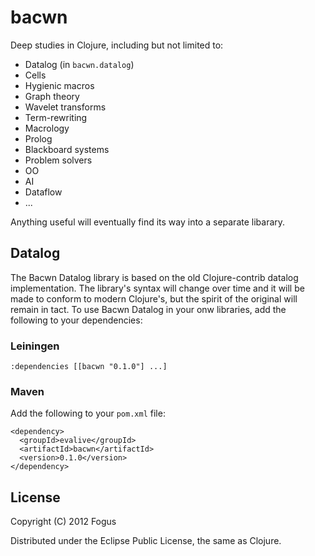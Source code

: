 # bacwn

Deep studies in Clojure, including but not limited to:

* Datalog (in `bacwn.datalog`)
* Cells
* Hygienic macros
* Graph theory
* Wavelet transforms
* Term-rewriting
* Macrology
* Prolog
* Blackboard systems
* Problem solvers
* OO
* AI
* Dataflow
* ...

Anything useful will eventually find its way into a separate libarary.

## Datalog

The Bacwn Datalog library is based on the old Clojure-contrib datalog implementation.  The library's syntax will change over time and it will be made to conform to modern Clojure's, but the spirit of the original will remain in tact.  To use Bacwn Datalog in your onw libraries, add the following to your dependencies:

### Leiningen

    :dependencies [[bacwn "0.1.0"] ...]    

### Maven

Add the following to your `pom.xml` file:

    <dependency>
      <groupId>evalive</groupId>
      <artifactId>bacwn</artifactId>
      <version>0.1.0</version>
    </dependency>

## License

Copyright (C) 2012 Fogus

Distributed under the Eclipse Public License, the same as Clojure.
